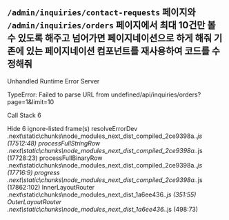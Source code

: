 `/admin/inquiries/contact-requests` 페이지와 `/admin/inquiries/orders` 페이지에서 최대 10건만 볼 수 있도록 해주고 넘어가면 페이지네이션으로 하게 해줘 기존에 있는 페이지네이션 컴포넌트를 재사용하여 코드를 수정해줘
---------
Unhandled Runtime Error
Server


TypeError: Failed to parse URL from undefined/api/inquiries/orders?page=1&limit=10

Call Stack
6

Hide 6 ignore-listed frame(s)
resolveErrorDev
.next\static\chunks\node_modules_next_dist_compiled_2ce9398a._.js (17512:48)
processFullStringRow
.next\static\chunks\node_modules_next_dist_compiled_2ce9398a._.js (17728:23)
processFullBinaryRow
.next\static\chunks\node_modules_next_dist_compiled_2ce9398a._.js (17716:9)
progress
.next\static\chunks\node_modules_next_dist_compiled_2ce9398a._.js (17862:102)
InnerLayoutRouter
.next\static\chunks\node_modules_next_dist_1a6ee436._.js (351:55)
OuterLayoutRouter
.next\static\chunks\node_modules_next_dist_1a6ee436._.js (498:73)